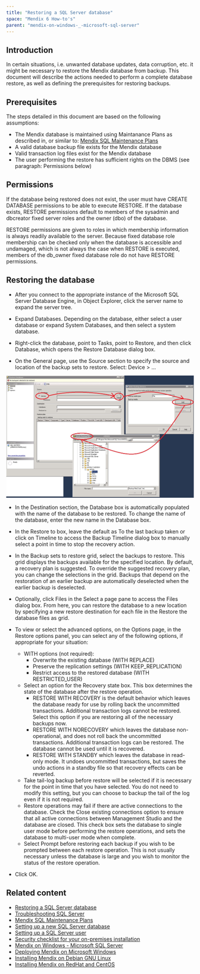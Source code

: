 ```yaml
---
title: "Restoring a SQL Server database"
space: "Mendix 6 How-to's"
parent: "mendix-on-windows-_-microsoft-sql-server"
---
```

## Introduction

In certain situations, i.e. unwanted database updates, data corruption, etc. it might be necessary to restore the Mendix database from backup. This document will describe the actions needed to perform a complete database restore, as well as defining the prerequisites for restoring backups.

## Prerequisites

The steps detailed in this document are based on the following assumptions:

*   The Mendix database is maintained using Maintanance Plans as described in, or similar to: [Mendix SQL Maintenance Plans](/howto6/mendix-sql-maintenance-plans)
*   A valid database backup file exists for the Mendix database
*   Valid transaction log files exist for the Mendix database
*   The user performing the restore has sufficient rights on the DBMS (see paragraph: Permissions below)

## Permissions

If the database being restored does not exist, the user must have CREATE DATABASE permissions to be able to execute RESTORE. If the database exists, RESTORE permissions default to members of the sysadmin and dbcreator fixed server roles and the owner (dbo) of the database.

RESTORE permissions are given to roles in which membership information is always readily available to the server. Because fixed database role membership can be checked only when the database is accessible and undamaged, which is not always the case when RESTORE is executed, members of the db_owner fixed database role do not have RESTORE permissions.

## Restoring the database

*   After you connect to the appropriate instance of the Microsoft SQL Server Database Engine, in Object Explorer, click the server name to expand the server tree.

*   Expand Databases. Depending on the database, either select a user database or expand System Databases, and then select a system database.

*   Right-click the database, point to Tasks, point to Restore, and then click Database, which opens the Restore Database dialog box.

*   On the General page, use the Source section to specify the source and location of the backup sets to restore. Select: Device > ...

![](attachments/18448651/18580646.jpg)

*   In the Destination section, the Database box is automatically populated with the name of the database to be restored. To change the name of the database, enter the new name in the Database box.

*   In the Restore to box, leave the default as To the last backup taken or click on Timeline to access the Backup Timeline dialog box to manually select a point in time to stop the recovery action.

*   In the Backup sets to restore grid, select the backups to restore. This grid displays the backups available for the specified location. By default, a recovery plan is suggested. To override the suggested recovery plan, you can change the selections in the grid. Backups that depend on the restoration of an earlier backup are automatically deselected when the earlier backup is deselected.

*   Optionally, click Files in the Select a page pane to access the Files dialog box. From here, you can restore the database to a new location by specifying a new restore destination for each file in the Restore the database files as grid.

*   To view or select the advanced options, on the Options page, in the Restore options panel, you can select any of the following options, if appropriate for your situation:
    *   WITH options (not required):
        *   Overwrite the existing database (WITH REPLACE)
        *   Preserve the replication settings (WITH KEEP_REPLICATION)
        *   Restrict access to the restored database (WITH RESTRICTED_USER)
    *   Select an option for the Recovery state box. This box determines the state of the database after the restore operation.
        *   RESTORE WITH RECOVERY is the default behavior which leaves the database ready for use by rolling back the uncommitted transactions. Additional transaction logs cannot be restored. Select this option if you are restoring all of the necessary backups now.
        *   RESTORE WITH NORECOVERY which leaves the database non-operational, and does not roll back the uncommitted transactions. Additional transaction logs can be restored. The database cannot be used until it is recovered.
        *   RESTORE WITH STANDBY which leaves the database in read-only mode. It undoes uncommitted transactions, but saves the undo actions in a standby file so that recovery effects can be reverted.
    *   Take tail-log backup before restore will be selected if it is necessary for the point in time that you have selected. You do not need to modify this setting, but you can choose to backup the tail of the log even if it is not required.
    *   Restore operations may fail if there are active connections to the database. Check the Close existing connections option to ensure that all active connections between Management Studio and the database are closed. This check box sets the database to single user mode before performing the restore operations, and sets the database to multi-user mode when complete.
    *   Select Prompt before restoring each backup if you wish to be prompted between each restore operation. This is not usually necessary unless the database is large and you wish to monitor the status of the restore operation.

*   Click OK.

## Related content

*   [Restoring a SQL Server database](/howto6/restoring-a-sql-server-database)
*   [Troubleshooting SQL Server](/howto6/troubleshooting-sql-server)
*   [Mendix SQL Maintenance Plans](/howto6/mendix-sql-maintenance-plans)
*   [Setting up a new SQL Server database](/howto6/setting-up-a-new-sql-server-database)
*   [Setting up a SQL Server user](/howto6/setting-up-a-sql-server-user)
*   [Security checklist for your on-premises installation](/howto6/security-checklist-for-your-on-premises-installation)
*   [Mendix on Windows - Microsoft SQL Server](/howto6/mendix-on-windows-_-microsoft-sql-server)
*   [Deploying Mendix on Microsoft Windows](/howto6/deploy-mendix-on-microsoft-windows)
*   [Installing Mendix on Debian GNU Linux](/howto6/installing-mendix-on-debian-gnu-linux)
*   [Installing Mendix on RedHat and CentOS](/howto6/installing-mendix-on-redhat-and-centos)
